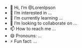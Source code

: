 - 👋 Hi, I’m @LorenIpson
- 👀 I’m interested in ...
- 🌱 I’m currently learning ...
- 💞️ I’m looking to collaborate on ...
- 📫 How to reach me ...
- 😄 Pronouns: ...
- ⚡ Fun fact: ...

<!---
LorenIpson/LorenIpson is a ✨ special ✨ repository because its `README.md` (this file) appears on your GitHub profile.
You can click the Preview link to take a look at your changes.
--->
